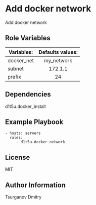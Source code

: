 Add docker network
=========

Add docker network

Role Variables
--------------

| Variables: | Defaults values: |
|------------|:----------------:|
| docker_net | my_network       |
| subnet     | 172.1.1
| prefix     | 24


Dependencies
------------

d1t5u.docker_install

Example Playbook
----------------

    - hosts: servers
      roles:
         - d1t5u.docker_network

License
-------

MIT

Author Information
------------------

Tsurganov Dmitry
